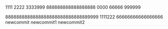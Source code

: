 1111
2222
3333999
888888888888888888
0000
66666
999999

8888888888888888888888888888889999
1111222
66666666666666666
newcommit
newcommit1
newcommit2
